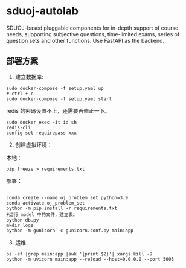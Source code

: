 # sduoj-autolab

SDUOJ-based pluggable components for in-depth support of course needs, supporting subjective questions, time-limited exams, series of question sets and other functions. Use FastAPI as the backend.

## 部署方案

1. 建立数据库:

```shell
sudo docker-compose -f setup.yaml up
# ctrl + c
sudo docker-compose -f setup.yaml start
```

redis 的密码设置不上，还需要再修正一下。
```shell
sudo docker exec -it id sh
redis-cli
config set requirepass xxx
```


2. 创建虚拟环境：

本地：

```shell
pip freeze > requirements.txt
```

部署：

```shell

conda create --name oj_problem_set python=3.9
conda activate oj_problem_set
python -m pip install -r requirements.txt
#运行 model 中的文件，建立表。
python db.py
mkdir logs
python -m gunicorn -c gunicorn.conf.py main:app

```

3. 运维

```shell
ps -ef |grep main:app |awk '{print $2}'| xargs kill -9
python -m uvicorn main:app --reload --host=0.0.0.0 --port 5005

```